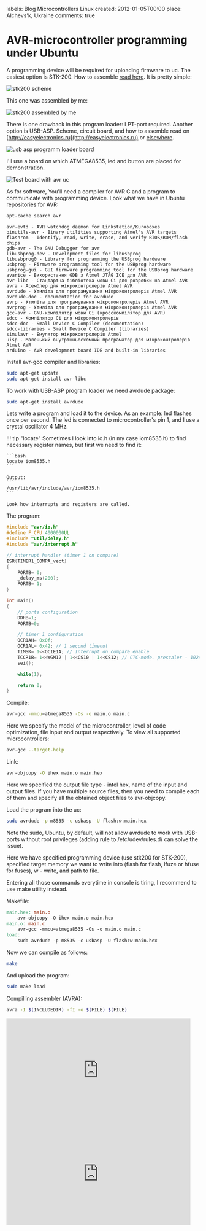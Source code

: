 labels: Blog
        Microcontrollers
        Linux
created: 2012-01-05T00:00
place: Alchevs'k, Ukraine
comments: true

# AVR-microcontroller programming under Ubuntu

A programming device will be required for uploading firmware to uc. The easiest option is STK-200. How to assemble [read here](http://myrobot.ru/stepbystep/mc_programmer.php). It is pretty simple:

![stk200 scheme](stk200.png)

This one was assembled by me:

![stk200 assembled by me](stk200_my.png)

There is one drawback in this program loader: LPT-port required. Another option is USB-ASP. Scheme, circuit board, and how to assemble read on [http://easyelectronics.ru](http://easyelectronics.ru) or [elsewhere](https://www.google.com/search?q=usb-asp). 

![usb asp programm loader board](usb_asp_my.png)

I'll use a board on which ATMEGA8535, led and button are placed for demonstration.

![Test board with avr uc](test_board_my.png)

As for software, You'll need a compiler for AVR C and a program to communicate with programming device. Look what we have in Ubuntu repositories for AVR:

```bash
apt-cache search avr
```

```
avr-evtd - AVR watchdog daemon for Linkstation/Kuroboxes
binutils-avr - Binary utilities supporting Atmel's AVR targets
flashrom - Identify, read, write, erase, and verify BIOS/ROM/flash chips
gdb-avr - The GNU Debugger for avr
libusbprog-dev - Development files for libusbprog
libusbprog0 - Library for programming the USBprog hardware
usbprog - Firmware programming tool for the USBprog hardware
usbprog-gui - GUI firmware programming tool for the USBprog hardware
avarice - Використання GDB з Atmel JTAG ICE для AVR
avr-libc - Стандартна бібліотека мови Сі для розробки на Atmel AVR
avra - Асемблер для мікроконтролерів Atmel AVR
avrdude - Утиліта для програмування мікроконтролерів Atmel AVR
avrdude-doc - documentation for avrdude
avrp - Утиліта для програмування мікроконтролерів Atmel AVR
avrprog - Утиліта для програмування мікроконтролерів Atmel AVR
gcc-avr - GNU-компілятор мови Сі (кросскомпілятор для AVR)
sdcc - Компілятор Сі для мікроконтролерів
sdcc-doc - Small Device C Compiler (documentation)
sdcc-libraries - Small Device C Compiler (libraries)
simulavr - Емулятор мікроконтролерів Atmel
uisp - Маленький внутрішньосхемний програматор для мікроконтролерів Atmel AVR
arduino - AVR development board IDE and built-in libraries
```

Install avr-gcc compiler and libraries:

```bash
sudo apt-get update
sudo apt-get install avr-libc
```

To work with USB-ASP program loader we need avrdude package:

```bash
sudo apt-get install avrdude
```

Lets write a program and load it to the device. As an example: led flashes once per second. The led is connected to microcontroller's pin 1, and I use a crystal oscillator 4 MHz.

!!! tip "locate"
    Sometimes I look into io.h (in my case iom8535.h) to find necessary register names, but first we need to find it:

    ```bash
    locate iom8535.h
    ```

    Output:
    ```
    /usr/lib/avr/include/avr/iom8535.h
    ```

    Look how interrupts and registers are called.

The program:
```c
#include "avr/io.h"
#define F_CPU 4000000UL
#include "util/delay.h"
#include "avr/interrupt.h" 

// interrupt handler (timer 1 on compare)
ISR(TIMER1_COMPA_vect)
{
    PORTB= 0;
    _delay_ms(200);
    PORTB= 1;
}

int main()
{
    // ports configuration
    DDRB=1;
    PORTB=0;

    // timer 1 configuration
    OCR1AH= 0x0f;
    OCR1AL= 0x42; // 1 second timeout
    TIMSK= 1<<OCIE1A; // Interrupt on compare enable
    TCCR1B= 1<<WGM12 | 1<<CS10 | 1<<CS12; // CTC-mode. prescaler - 1024 and start!
    sei();

    while(1);

    return 0;
}
```

Compile:
```bash
avr-gcc -mmcu=atmega8535 -Os -o main.o main.c
```

Here we specify the model of the microcontroller, level of code optimization, file input and output respectively. To view all supported microcontrollers:

```bash
avr-gcc --target-help
```

Link:
```bash
avr-objcopy -O ihex main.o main.hex
```

Here we specified the output file type - intel hex, name of the input and output files. If you have multiple source files, then you need to compile each of them and specify all the obtained object files to avr-objcopy.

Load the program into the uc:
```bash
sudo avrdude -p m8535 -c usbasp -U flash:w:main.hex
```

Note the sudo, Ubuntu, by default, will not allow avrdude to work with USB-ports without root privileges (adding rule to /etc/udev/rules.d/ can solve the issue). 

Here we have specified programming device (use stk200 for STK-200), specified target memory we want to write into (flash for flash, lfuze or hfuse for fuses), w - write, and path to file.

Entering all those commands everytime in console is tiring, I recommend to use make utility instead.

Makefile:
```makefile
main.hex: main.o
    avr-objcopy -O ihex main.o main.hex
main.o: main.c
    avr-gcc -mmcu=atmega8535 -Os -o main.o main.c
load: 
    sudo avrdude -p m8535 -c usbasp -U flash:w:main.hex
```

Now we can compile as follows:
```bash
make
```

And upload the program:
```bash
sudo make load
```

Compilling assembler (AVRA):
```bash
avra -I $(INCLUDEDIR) -fI -o $(FILE) $(FILE)
```

<iframe width="480" height="270" src="https://www.youtube.com/embed/PV276wCVX2s" frameborder="0" allowfullscreen></iframe>

<iframe width="480" height="270" src="https://www.youtube.com/embed/toY4fjLI9GQ" frameborder="0" allowfullscreen></iframe>
